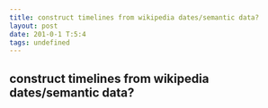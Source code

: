 ```yaml
---
title: construct timelines from wikipedia dates/semantic data?
layout: post
date: 201-0-1 T:5:4
tags: undefined
---
```

## construct timelines from wikipedia dates/semantic data?


